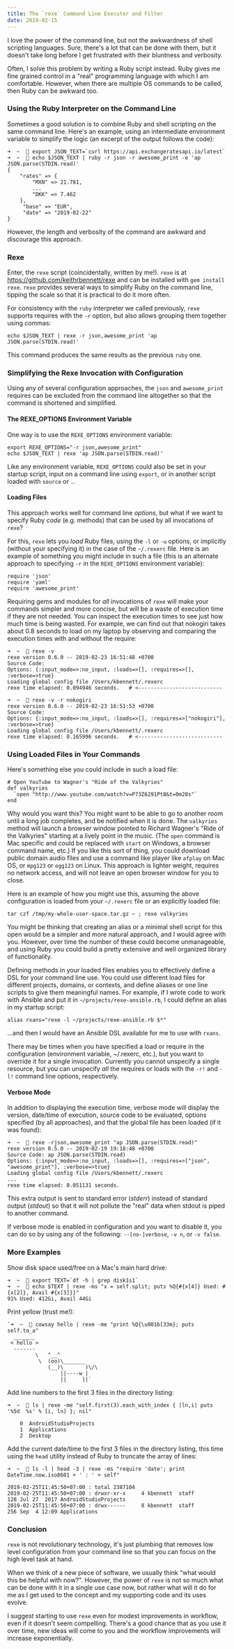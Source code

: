 ```yaml
---
title: The `rexe` Command Line Executor and Filter
date: 2019-02-15
---
```


I love the power of the command line, but not the awkwardness of shell scripting languages. Sure, there's a lot that can be done with them, but it doesn't take long before I get frustrated with their bluntness and verbosity.

Often, I solve this problem by writing a Ruby script instead. Ruby gives me fine grained control in a "real" programming language with which I am comfortable. However, when there are multiple OS commands to be called, then Ruby can be awkward too.

### Using the Ruby Interpreter on the Command Line

Sometimes a good solution is to combine Ruby and shell scripting on the same command line. Here's an example, using an intermediate environment variable to simplify the logic (an excerpt of the output follows the code):

```
➜  ~   export JSON_TEXT=`curl https://api.exchangeratesapi.io/latest`
➜  ~   echo $JSON_TEXT | ruby -r json -r awesome_print -e 'ap JSON.parse(STDIN.read)'
{
    "rates" => {
        "MXN" => 21.781,
        ...
        "DKK" => 7.462
    },
     "base" => "EUR",
     "date" => "2019-02-22"
}
```

However, the length and verbosity of the command are awkward and discourage this approach.

### Rexe

Enter, the `rexe` script (coincidentally, written by me!). `rexe` is at https://github.com/keithrbennett/rexe and can be installed with `gem install rexe`. `rexe` provides several ways to simplify Ruby on the command line, tipping the scale so that it is practical to do it more often.

For consistency with the `ruby` interpreter we called previously, `rexe` supports requires with the `-r` option, but also allows grouping them together using commas:

```
echo $JSON_TEXT | rexe -r json,awesome_print 'ap JSON.parse(STDIN.read)'
```

This command produces the same results as the previous `ruby` one.

### Simplifying the Rexe Invocation with Configuration

Using any of several configuration approaches, the `json` and `awesome_print` requires can be excluded from the command line altogether so that the command is shortened and simplified. 

#### The REXE_OPTIONS Environment Variable

One way is to use the `REXE_OPTIONS` environment variable:

```
export REXE_OPTIONS="-r json,awesome_print"
echo $JSON_TEXT | rexe 'ap JSON.parse(STDIN.read)'
```

Like any environment variable, `REXE_OPTIONS` could also be set in your startup script, input on a command line using `export`, or in another script loaded with `source` or `.`.

#### Loading Files

This approach works well for command line _options_, but what if we want to specify Ruby _code_ (e.g. methods) that can be used by all invocations of `rexe`?

For this, `rexe` lets you _load_ Ruby files, using the `-l` or `-u` options, or implicitly (without your specifying it) in the case of the `~/.rexerc` file. Here is an example of something you might include in such a file (this is an alternate approach to specifying `-r` in the `REXE_OPTIONS` environment variable):

```
require 'json'
require 'yaml'
require 'awesome_print'
```

Requiring gems and modules for _all_ invocations of `rexe` will make your commands simpler and more concise, but will be a waste of execution time if they are not needed. You can inspect the execution times to see just how much time is being wasted. For example, we can find out that nokogiri takes about 0.8 seconds to load on my laptop by observing and comparing the execution times with and without the require:

```
➜  ~   rexe -v
rexe version 0.6.0 -- 2019-02-23 16:51:48 +0700
Source Code:
Options: {:input_mode=>:no_input, :loads=>[], :requires=>[], :verbose=>true}
Loading global config file /Users/kbennett/.rexerc
rexe time elapsed: 0.094946 seconds.   # <---------------------------

➜  ~   rexe -v -r nokogiri
rexe version 0.6.0 -- 2019-02-23 16:51:53 +0700
Source Code:
Options: {:input_mode=>:no_input, :loads=>[], :requires=>["nokogiri"], :verbose=>true}
Loading global config file /Users/kbennett/.rexerc
rexe time elapsed: 0.165996 seconds.   # <---------------------------
```

### Using Loaded Files in Your Commands

Here's something else you could include in such a load file:

```
# Open YouTube to Wagner's "Ride of the Valkyries"
def valkyries
  `open "http://www.youtube.com/watch?v=P73Z6291Pt8&t=0m28s"`
end
```

Why would you want this? You might want to be able to go to another room until a long job completes, and be notified when it is done. The `valkyries` method will launch a browser window pointed to Richard Wagner's "Ride of the Valkyries" starting at a lively point in the music. (The `open` command is Mac specific and could be replaced with `start` on Windows, a browser command name, etc.) If you like this sort of thing, you could download public domain audio files and use a command like player like `afplay` on Mac OS, or `mpg123` or `ogg123` on Linux. This approach is lighter weight, requires no network access, and will not leave an open browser window for you to close.

Here is an example of how you might use this, assuming the above configuration is loaded from your `~/.rexerc` file or 
an explicitly loaded file:

```
tar czf /tmp/my-whole-user-space.tar.gz ~ ; rexe valkyries
```

You might be thinking that creating an alias or a minimal shell script for this open would be a simpler and more natural
approach, and I would agree with you. However, over time the number of these could become unmanageable, and using Ruby
you could build a pretty extensive and well organized library of functionality.

Defining methods in your loaded files enables you to effectively define a DSL for your command line use. You could use different load files for different projects, domains, or contexts, and define aliases or one line scripts to give them meaningful names. For example, if I wrote code to work with Ansible and put it in `~/projects/rexe-ansible.rb`, I could define an alias in my startup script:

```
alias rxans="rexe -l ~/projects/rexe-ansible.rb $*"
```
...and then I would have an Ansible DSL available for me to use with `rxans`.

There may be times when you have specified a load or require in the configuration
(environment variable, ~/.rexerc, etc.), but you want to override it for a
single invocation. Currently you cannot unspecify a single resource, but you
can unspecify _all_ the requires or loads with the `-r!` and `-l!` command line
options, respectively.



#### Verbose Mode

In addition to displaying the execution time, verbose mode will display the version, date/time of execution, source code
to be evaluated, options specified (by all approaches), and that the global file has been loaded (if it was found):
 
```
➜  ~   rexe -rjson,awesome_print "ap JSON.parse(STDIN.read)"
rexe version 0.5.0 -- 2019-02-19 19:18:48 +0700
Source Code: ap JSON.parse(STDIN.read)
Options: {:input_mode=>:no_input, :loads=>[], :requires=>["json", "awesome_print"], :verbose=>true}
Loading global config file /Users/kbennett/.rexerc
...
rexe time elapsed: 0.051131 seconds.
``` 
 
This extra output is sent to standard error (_stderr_) instead of standard output
(_stdout_) so that it will not pollute the "real" data when stdout is piped to
another command.

If verbose mode is enabled in configuration and you want to disable it, you can
do so by using any of the following: `--[no-]verbose`, `-v n`, or `-v false`.

### More Examples

Show disk space used/free on a Mac's main hard drive:

```
➜  ~   export TEXT=`df -h | grep disk1s1`
➜  ~   echo $TEXT | rexe -ms "x = self.split; puts %Q{#{x[4]} Used: #{x[2]}, Avail #{x[3]}}"
91% Used: 412Gi, Avail 44Gi
```


Print yellow (trust me!):

```
`➜  ~   cowsay hello | rexe -me "print %Q{\u001b[33m}; puts self.to_a"
  _______
 < hello >
  -------
         \   ^__^
          \  (oo)\_______
             (__)\       )\/\
                 ||----w |
                 ||     ||`
```


Add line numbers to the first 3 files in the directory listing:

```
➜  ~   ls | rexe -me "self.first(3).each_with_index { |ln,i| puts '%5d  %s' % [i, ln] }; nil"

    0  AndroidStudioProjects
    1  Applications
    2  Desktop
```
    

Add the current date/time to the first 3 files in the directory listing, this time using the `head` utility
instead of Ruby to truncate the array of lines:

```
➜  ~   ls -l | head -3 | rexe -ms "require 'date'; print DateTime.now.iso8601 + ' : ' + self"

2019-02-25T11:45:50+07:00 : total 2387104
2019-02-25T11:45:50+07:00 : drwxr-xr-x     4 kbennett  staff        128 Jul 27  2017 AndroidStudioProjects
2019-02-25T11:45:50+07:00 : drwx------     8 kbennett  staff        256 Sep  4 12:09 Applications
```

### Conclusion

`rexe` is not revolutionary technology, it's just plumbing that removes low level
configuration from your command line so that you can focus on the high level
task at hand.

When we think of a new piece of software, we usually think "what would this be
helpful with now?". However, the power of `rexe` is not so much what can be done
with it in a single use case now, but rather what will it do for me as I get
used to the concept and my supporting code and its uses evolve.

I suggest starting to use `rexe` even for modest improvements in workflow, even
if it doesn't seem compelling. There's a good chance that as you use it over
time, new ideas will come to you and the workflow improvements will increase
exponentially.

